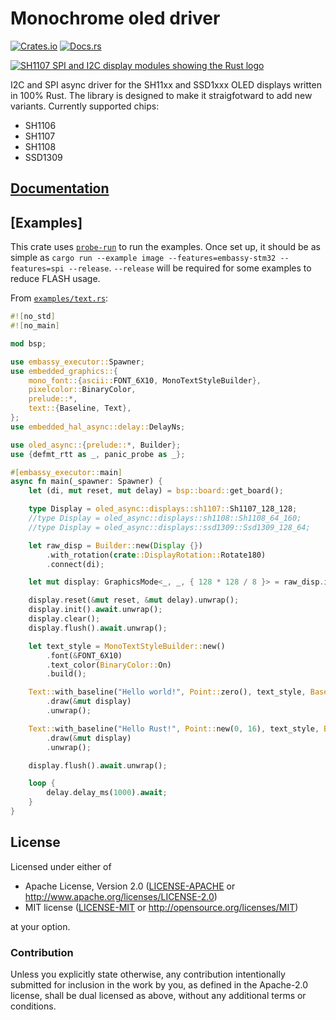 # Monochrome oled driver

[![Crates.io](https://img.shields.io/crates/v/oled_async.svg)](https://crates.io/crates/oled_async)
[![Docs.rs](https://docs.rs/sh1106/badge.svg)](https://docs.rs/oled_async)

[![SH1107 SPI and I2C display modules showing the Rust logo](readme_banner.jpg?raw=true)](examples/image.rs)

I2C and SPI async driver for the SH11xx and SSD1xxx OLED displays written in 100% Rust. The library is designed to make it straigfotward to add new variants. Currently supported chips:

- SH1106
- SH1107
- SH1108
- SSD1309

## [Documentation](https://docs.rs/oled_async)

## [Examples]

This crate uses [`probe-run`](https://crates.io/crates/probe-run) to run the examples. Once set up,
it should be as simple as `cargo run --example image --features=embassy-stm32 --features=spi --release`. `--release` will be
required for some examples to reduce FLASH usage.

From [`examples/text.rs`](examples/text.rs):

```rust
#![no_std]
#![no_main]

mod bsp;

use embassy_executor::Spawner;
use embedded_graphics::{
    mono_font::{ascii::FONT_6X10, MonoTextStyleBuilder},
    pixelcolor::BinaryColor,
    prelude::*,
    text::{Baseline, Text},
};
use embedded_hal_async::delay::DelayNs;

use oled_async::{prelude::*, Builder};
use {defmt_rtt as _, panic_probe as _};

#[embassy_executor::main]
async fn main(_spawner: Spawner) {
    let (di, mut reset, mut delay) = bsp::board::get_board();

    type Display = oled_async::displays::sh1107::Sh1107_128_128;
    //type Display = oled_async::displays::sh1108::Sh1108_64_160;
    //type Display = oled_async::displays::ssd1309::Ssd1309_128_64;

    let raw_disp = Builder::new(Display {})
        .with_rotation(crate::DisplayRotation::Rotate180)
        .connect(di);

    let mut display: GraphicsMode<_, _, { 128 * 128 / 8 }> = raw_disp.into();

    display.reset(&mut reset, &mut delay).unwrap();
    display.init().await.unwrap();
    display.clear();
    display.flush().await.unwrap();

    let text_style = MonoTextStyleBuilder::new()
        .font(&FONT_6X10)
        .text_color(BinaryColor::On)
        .build();

    Text::with_baseline("Hello world!", Point::zero(), text_style, Baseline::Top)
        .draw(&mut display)
        .unwrap();

    Text::with_baseline("Hello Rust!", Point::new(0, 16), text_style, Baseline::Top)
        .draw(&mut display)
        .unwrap();

    display.flush().await.unwrap();

    loop {
        delay.delay_ms(1000).await;
    }
}
```

## License

Licensed under either of

- Apache License, Version 2.0 ([LICENSE-APACHE](LICENSE-APACHE) or
  http://www.apache.org/licenses/LICENSE-2.0)
- MIT license ([LICENSE-MIT](LICENSE-MIT) or http://opensource.org/licenses/MIT)

at your option.

### Contribution

Unless you explicitly state otherwise, any contribution intentionally submitted for inclusion in the
work by you, as defined in the Apache-2.0 license, shall be dual licensed as above, without any
additional terms or conditions.
